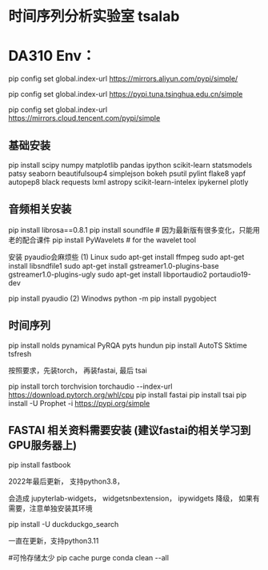 # 时间序列分析实验室 tsalab


# DA310  Env：

pip config set global.index-url https://mirrors.aliyun.com/pypi/simple/

pip config set global.index-url https://pypi.tuna.tsinghua.edu.cn/simple

pip config set global.index-url https://mirrors.cloud.tencent.com/pypi/simple

## 基础安装

pip install scipy numpy matplotlib pandas  ipython scikit-learn statsmodels patsy seaborn beautifulsoup4 simplejson bokeh psutil  pylint flake8 yapf autopep8 black requests lxml astropy scikit-learn-intelex ipykernel plotly

## 音频相关安装

pip install librosa==0.8.1 pip install soundfile # 因为最新版有很多变化，只能用老的配合课件
pip install PyWavelets  # for the wavelet tool

安装 pyaudio会麻烦些
(1) Linux
sudo apt-get install ffmpeg
sudo apt-get install libsndfile1
sudo apt-get install gstreamer1.0-plugins-base gstreamer1.0-plugins-ugly
sudo apt-get install  libportaudio2 portaudio19-dev

pip install pyaudio
(2) Winodws
python -m pip install pygobject

## 时间序列

 pip install nolds pynamical PyRQA pyts hundun
 pip install  AutoTS Sktime tsfresh

 按照要求，先装torch， 再装fastai, 最后 tsai

 pip install torch torchvision torchaudio --index-url https://download.pytorch.org/whl/cpu
 pip install fastai
 pip install tsai
 pip install -U Prophet -i https://pypi.org/simple

## FASTAI 相关资料需要安装 (建议fastai的相关学习到GPU服务器上)

pip install fastbook

   2022年最后更新， 支持python3.8，

  会造成 jupyterlab-widgets， widgetsnbextension， ipywidgets  降级， 如果有需要，注意单独安装其环境

pip install -U duckduckgo_search

   一直在更新，支持python3.11

 #可怜存储太少
pip cache purge
conda clean --all
